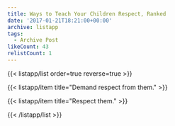 ```yaml
---
title: Ways to Teach Your Children Respect, Ranked
date: '2017-01-21T18:21:00+00:00'
archive: listapp
tags: 
  - Archive Post
likeCount: 43
relistCount: 1
---
```


{{< listapp/list order=true reverse=true >}}

   {{< listapp/item title="Demand respect from them." >}}

   {{< listapp/item title="Respect them." >}}

{{< /listapp/list >}}
